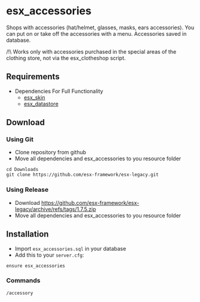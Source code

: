 # esx_accessories

Shops with accessories (hat/helmet, glasses, masks, ears accessories). You can put on or take off the accessories with a menu. Accessories saved in database.

/!\ Works only with accessories purchased in the special areas of the clothing store, not via the esx_clotheshop script.

## Requirements
* Dependencies For Full Functionality
  * [esx_skin](https://github.com/esx-framework/esx-legacy/tree/main/%5Besx%5D/esx_skin)
  * [esx_datastore](https://github.com/esx-framework/esx-legacy/tree/main/%5Besx_addons%5D/esx_datastore)

## Download

### Using Git
- Clone repository from github
- Move all dependencies and esx_accessories to you resource folder

```
cd Downloads
git clone https://github.com/esx-framework/esx-legacy.git
```

### Using Release
- Download https://github.com/esx-framework/esx-legacy/archive/refs/tags/1.7.5.zip
- Move all dependencies and esx_accessories to you resource folder

## Installation
- Import `esx_accessories.sql` in your database
- Add this to your `server.cfg`:

```
ensure esx_accessories
```

### Commands

```
/accessory
```